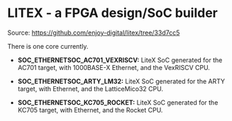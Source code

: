 # LITEX - a FPGA design/SoC builder

Source: https://github.com/enjoy-digital/litex/tree/33d7cc5

There is one core currently.

- **SOC_ETHERNETSOC_AC701_VEXRISCV:** LiteX SoC generated for the AC701 target, 
  with 1000BASE-X Ethernet, and the VexRISCV CPU.

- **SOC_ETHERNETSOC_ARTY_LM32:** LiteX SoC generated for the ARTY target,
  with Ethernet, and the LatticeMico32 CPU.

- **SOC_ETHERNETSOC_KC705_ROCKET:** LiteX SoC generated for the KC705 target,
  with Ethernet, and the Rocket CPU.
